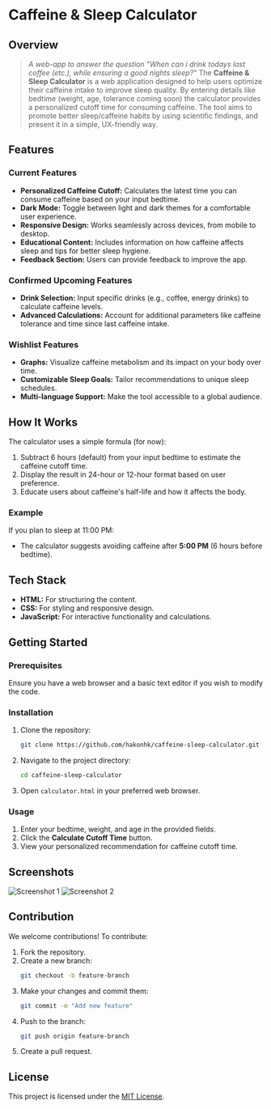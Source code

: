 # Caffeine & Sleep Calculator

## Overview
> *A web-app to answer the question "When can i drink todays last coffee (etc.), while ensuring a good nights sleep?"*
The **Caffeine & Sleep Calculator** is a web application designed to help users optimize their caffeine intake to improve sleep quality. By entering details like bedtime (weight, age, tolerance coming soon) the calculator provides a personalized cutoff time for consuming caffeine. The tool aims to promote better sleep/caffeine habits by using scientific findings, and present it in a simple, UX-friendly way.

## Features

### Current Features
- **Personalized Caffeine Cutoff:** Calculates the latest time you can consume caffeine based on your input bedtime.
- **Dark Mode:** Toggle between light and dark themes for a comfortable user experience.
- **Responsive Design:** Works seamlessly across devices, from mobile to desktop.
- **Educational Content:** Includes information on how caffeine affects sleep and tips for better sleep hygiene.
- **Feedback Section:** Users can provide feedback to improve the app.

### Confirmed Upcoming Features
- **Drink Selection:** Input specific drinks (e.g., coffee, energy drinks) to calculate caffeine levels.
- **Advanced Calculations:** Account for additional parameters like caffeine tolerance and time since last caffeine intake.

### Wishlist Features
- **Graphs:** Visualize caffeine metabolism and its impact on your body over time.
- **Customizable Sleep Goals:** Tailor recommendations to unique sleep schedules.
- **Multi-language Support:** Make the tool accessible to a global audience.

## How It Works
The calculator uses a simple formula (for now):
1. Subtract 6 hours (default) from your input bedtime to estimate the caffeine cutoff time.
2. Display the result in 24-hour or 12-hour format based on user preference.
3. Educate users about caffeine's half-life and how it affects the body.

### Example
If you plan to sleep at 11:00 PM:
- The calculator suggests avoiding caffeine after **5:00 PM** (6 hours before bedtime).

## Tech Stack
- **HTML:** For structuring the content.
- **CSS:** For styling and responsive design.
- **JavaScript:** For interactive functionality and calculations.

## Getting Started

### Prerequisites
Ensure you have a web browser and a basic text editor if you wish to modify the code.

### Installation
1. Clone the repository:
   ```bash
   git clone https://github.com/hakonhk/caffeine-sleep-calculator.git
   ```
2. Navigate to the project directory:
   ```bash
   cd caffeine-sleep-calculator
   ```
3. Open `calculator.html` in your preferred web browser.

### Usage
1. Enter your bedtime, weight, and age in the provided fields.
2. Click the **Calculate Cutoff Time** button.
3. View your personalized recommendation for caffeine cutoff time.

## Screenshots
![Screenshot 1](https://via.placeholder.com/400x300.png?text=Calculator+Main+Page)
![Screenshot 2](https://via.placeholder.com/400x300.png?text=Result+Page)

## Contribution
We welcome contributions! To contribute:
1. Fork the repository.
2. Create a new branch:
   ```bash
   git checkout -b feature-branch
   ```
3. Make your changes and commit them:
   ```bash
   git commit -m "Add new feature"
   ```
4. Push to the branch:
   ```bash
   git push origin feature-branch
   ```
5. Create a pull request.

## License
This project is licensed under the [MIT License](LICENSE).
